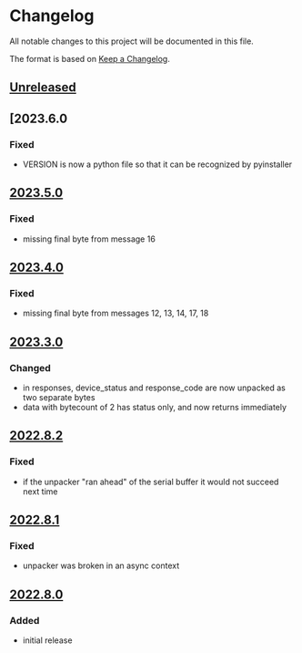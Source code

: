 # Changelog
All notable changes to this project will be documented in this file.

The format is based on [Keep a Changelog](https://keepachangelog.com/).

## [Unreleased]

## [2023.6.0

### Fixed
- VERSION is now a python file so that it can be recognized by pyinstaller

## [2023.5.0]

### Fixed
- missing final byte from message 16

## [2023.4.0]

### Fixed
- missing final byte from messages 12, 13, 14, 17, 18

## [2023.3.0]

### Changed
- in responses, device_status and response_code are now unpacked as two separate bytes
- data with bytecount of 2 has status only, and now returns immediately

## [2022.8.2]

### Fixed
- if the unpacker "ran ahead" of the serial buffer it would not succeed next time

## [2022.8.1]

### Fixed
- unpacker was broken in an async context

## [2022.8.0]

### Added
- initial release

[Unreleased]: https://github.com/yaq-project/hart-protocol/compare/v2023.5.0...main
[2023.5.0]: https://github.com/yaq-project/hart-protocol/compare/v2023.4.0...v2023.5.0
[2023.4.0]: https://github.com/yaq-project/hart-protocol/compare/v2023.3.0...v2023.4.0
[2023.3.0]: https://github.com/yaq-project/hart-protocol/compare/v2022.8.2...v2023.3.0
[2022.8.2]: https://github.com/yaq-project/hart-protocol/compare/v2022.8.1...v2022.8.2
[2022.8.1]: https://github.com/yaq-project/hart-protocol/compare/v2022.8.0...v2022.8.1
[2022.8.0]: https://gitlab.com/yaq/yaqd-picotech/tags/v2022.8.0
